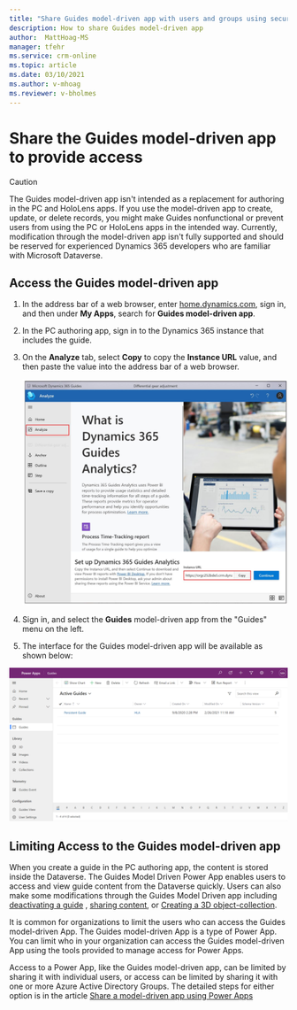 ```yaml
---
title: "Share Guides model-driven app with users and groups using security roles to provide access to Dynamics 365 Guides | MicrosoftDocs"
description: How to share Guides model-driven app
author:  MattHoag-MS
manager: tfehr
ms.service: crm-online
ms.topic: article
ms.date: 03/10/2021
ms.author: v-mhoag
ms.reviewer: v-bholmes
---
```

<!-- This article could be a redirect to the article below with the term "App" updated to "Guides model-driven app".   A better solution will have to be found to "customize" core power apps support documents to address the specific D365 Guides user experience.  
https://docs.microsoft.com/powerapps/user/assign-or-share-records -->

# Share the Guides model-driven app to provide access

> [!CAUTION] 
> The Guides model-driven app isn't intended as a replacement for authoring in the PC and HoloLens apps. If you use the model-driven app to create, update, or delete records, you might make Guides nonfunctional or prevent users from using the PC or HoloLens apps in the intended way. Currently, modification through the model-driven app isn't fully supported and should be reserved for experienced Dynamics 365 developers who are familiar with Microsoft Dataverse.

## Access the Guides model-driven app

1. In the address bar of a web browser, enter [home.dynamics.com](https://home.dynamics.com), sign in, and then under **My Apps**, search for **Guides model-driven app**.

2. In the PC authoring app, sign in to the Dynamics 365 instance that includes the guide.

3. On the **Analyze** tab, select **Copy** to copy the **Instance URL** value, and then paste the value into the address bar of a web browser.

    ![Copy the Instance URL value](media/copy-instance-url.jpg "Copy the Instance URL value")

4. Sign in, and select the **Guides** model-driven app from the "Guides" menu on the left.

5. The interface for the Guides model-driven app will be available as  shown below:

![Guides model-driven app example](media/Guides-Hub.png "Guides model-driven app example")

## Limiting Access to the Guides model-driven app

When you create a guide in the PC authoring app, the content is stored inside the Dataverse. The Guides Model Driven Power App enables users to access and view guide content from the Dataverse quickly. Users can also make some modifications through the Guides Model Driven app including [deactivating a guide](admin-deactivate-guide.md) , [sharing content](admin-access-teams.md), or  [Creating a 3D object-collection](workflow-example-2.md).

It is common for organizations to limit the users who can access the Guides model-driven App. The Guides model-driven App is a type of Power App.    You can limit who in your organization can access the Guides model-driven App using the tools provided to manage access for Power Apps.  

Access to a Power App, like the Guides model-driven app, can be limited by sharing it with individual users, or access can be limited by sharing it with one or more Azure Active Directory Groups.  The detailed steps for either option is in the article [Share a model-driven app using Power Apps](https://docs.microsoft.com/powerapps/maker/model-driven-apps/share-model-driven-app)

